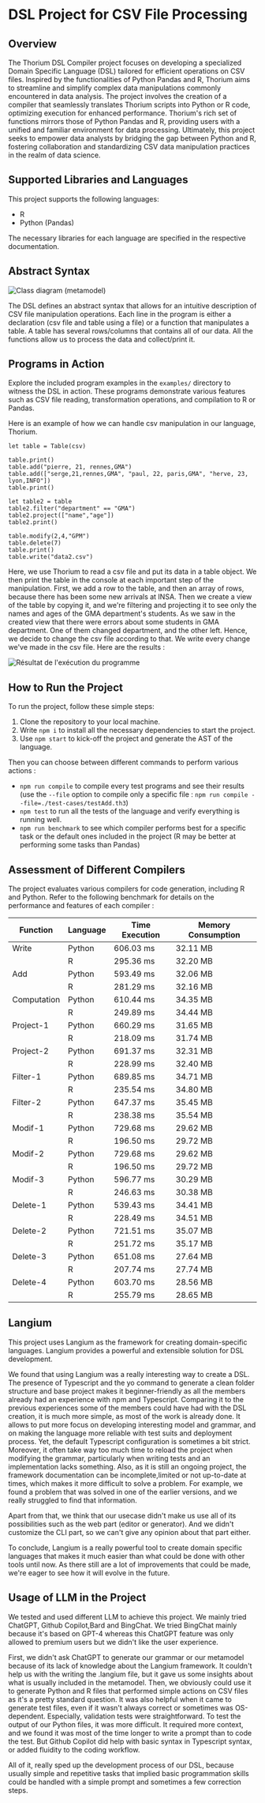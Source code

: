 # DSL Project for CSV File Processing

## Overview

The Thorium DSL Compiler project focuses on developing a specialized Domain Specific Language (DSL) tailored for efficient operations on CSV files. Inspired by the functionalities of Python Pandas and R, Thorium aims to streamline and simplify complex data manipulations commonly encountered in data analysis. The project involves the creation of a compiler that seamlessly translates Thorium scripts into Python or R code, optimizing execution for enhanced performance. Thorium's rich set of functions mirrors those of Python Pandas and R, providing users with a unified and familiar environment for data processing. Ultimately, this project seeks to empower data analysts by bridging the gap between Python and R, fostering collaboration and standardizing CSV data manipulation practices in the realm of data science.

## Supported Libraries and Languages

This project supports the following languages:

- R
- Python (Pandas)

The necessary libraries for each language are specified in the respective documentation.

## Abstract Syntax

![Class diagram (metamodel)](./diagram.png)

The DSL defines an abstract syntax that allows for an intuitive description of CSV file manipulation operations. Each line in the program is either a declaration (csv file and table using a file) or a function that manipulates a table. A table has several rows/columns that contains all of our data. All the functions allow us to process the data and collect/print it.

## Programs in Action

Explore the included program examples in the `examples/` directory to witness the DSL in action. These programs demonstrate various features such as CSV file reading, transformation operations, and compilation to R or Pandas.

Here is an example of how we can handle csv manipulation in our language, Thorium.

```let csv = CSVFile("data.csv")
let table = Table(csv)

table.print()
table.add("pierre, 21, rennes,GMA")
table.add(["serge,21,rennes,GMA", "paul, 22, paris,GMA", "herve, 23, lyon,INFO"])
table.print()

let table2 = table
table2.filter("department" == "GMA")
table2.project(["name","age"])
table2.print()

table.modify(2,4,"GPM")
table.delete(7)
table.print()
table.write("data2.csv")
```

Here, we use Thorium to read a csv file and put its data in a table object. We then print the table in the console at each important step of the manipulation.
First, we add a row to the table, and then an array of rows, because there has been some new arrivals at INSA.
Then we create a view of the table by copying it, and we're filtering and projecting it to see only the names and ages of the GMA department's students.
As we saw in the created view that there were errors about some students in GMA department. One of them changed department, and the other left. Hence, we decide to change the csv file according to that. We write every change we've made in the csv file. Here are the results :

![Résultat de l'exécution du programme](./example.png)

## How to Run the Project

To run the project, follow these simple steps:

1. Clone the repository to your local machine.
2. Write `npm i` to install all the necessary dependencies to start the project.
3. Use `npm start` to kick-off the project and generate the AST of the language.

Then you can choose between different commands to perform various actions :

- `npm run compile` to compile every test programs and see their results (use the `--file` option to compile only a specific file : `npm run compile --file=./test-cases/testAdd.th3`)
- `npm test` to run all the tests of the language and verify everything is running well.
- `npm run benchmark` to see which compiler performs best for a specific task or the default ones included in the project (R may be better at performing some tasks than Pandas)

## Assessment of Different Compilers

The project evaluates various compilers for code generation, including R and Python. Refer to the following benchmark for details on the performance and features of each compiler :

| Function    | Language | Time Execution | Memory Consumption |
| ----------- | -------- | -------------- | ------------------ |
| Write       | Python   | 606.03 ms      | 32.11 MB           |
|             | R        | 295.36 ms      | 32.20 MB           |
| Add         | Python   | 593.49 ms      | 32.06 MB           |
|             | R        | 281.29 ms      | 32.16 MB           |
| Computation | Python   | 610.44 ms      | 34.35 MB           |
|             | R        | 249.89 ms      | 34.44 MB           |
| Project-1   | Python   | 660.29 ms      | 31.65 MB           |
|             | R        | 218.09 ms      | 31.74 MB           |
| Project-2   | Python   | 691.37 ms      | 32.31 MB           |
|             | R        | 228.99 ms      | 32.40 MB           |
| Filter-1    | Python   | 689.85 ms      | 34.71 MB           |
|             | R        | 235.54 ms      | 34.80 MB           |
| Filter-2    | Python   | 647.37 ms      | 35.45 MB           |
|             | R        | 238.38 ms      | 35.54 MB           |
| Modif-1     | Python   | 729.68 ms      | 29.62 MB           |
|             | R        | 196.50 ms      | 29.72 MB           |
| Modif-2     | Python   | 729.68 ms      | 29.62 MB           |
|             | R        | 196.50 ms      | 29.72 MB           |
| Modif-3     | Python   | 596.77 ms      | 30.29 MB           |
|             | R        | 246.63 ms      | 30.38 MB           |
| Delete-1    | Python   | 539.43 ms      | 34.41 MB           |
|             | R        | 228.49 ms      | 34.51 MB           |
| Delete-2    | Python   | 721.51 ms      | 35.07 MB           |
|             | R        | 251.72 ms      | 35.17 MB           |
| Delete-3    | Python   | 651.08 ms      | 27.64 MB           |
|             | R        | 207.74 ms      | 27.74 MB           |
| Delete-4    | Python   | 603.70 ms      | 28.56 MB           |
|             | R        | 255.79 ms      | 28.65 MB           |

## Langium

This project uses Langium as the framework for creating domain-specific languages. Langium provides a powerful and extensible solution for DSL development.

We found that using Langium was a really interesting way to create a DSL. The presence of Typescript and the yo command to generate a clean folder structure and base project makes it beginner-friendly as all the members already had an experience with npm and Typescript. Comparing it to the previous experiences some of the members could have had with the DSL creation, it is much more simple, as most of the work is already done. It allows to put more focus on developing interesting model and grammar, and on making the language more reliable with test suits and deployment process.
Yet, the default Typescript configuration is sometimes a bit strict. Moreover, it often take way too much time to reload the project when modifying the grammar, particularly when writing tests and an implementation lacks something. Also, as it is still an ongoing project, the framework documentation can be incomplete,limited or not up-to-date at times, which makes it more difficult to solve a problem. For example, we found a problem that was solved in one of the earlier versions, and we really struggled to find that information.

Apart from that, we think that our usecase didn't make us use all of its possibilities such as the web part (editor or generator). And we didn't customize the CLI part, so we can't give any opinion about that part either.

To conclude, Langium is a really powerful tool to create domain specific languages that makes it much easier than what could be done with other tools until now. As there still are a lot of improvements that could be made, we're eager to see how it will evolve in the future.

## Usage of LLM in the Project

We tested and used different LLM to achieve this project. We mainly tried ChatGPT, Github Copilot,Bard and BingChat. We tried BingChat mainly because it's based on GPT-4 whereas this ChatGPT feature was only allowed to premium users but we didn't like the user experience.

First, we didn't ask ChatGPT to generate our grammar or our metamodel because of its lack of knowledge about the Langium framework. It couldn't help us with the writing the .langium file, but it gave us some insights about what is usually included in the metamodel.
Then, we obviously could use it to generate Python and R files that performed simple actions on CSV files as it's a pretty standard question. It was also helpful when it came to generate test files, even if it wasn't always correct or sometimes was OS-dependent. Especially, validation tests were straightforward. To test the output of our Python files, it was more difficult. It required more context, and we found it was most of the time longer to write a prompt than to code the test. But Github Copilot did help with basic syntax in Typescript syntax, or added fluidity to the coding workflow.

All of it, really sped up the development process of our DSL, because usually simple and repetitive tasks that implied basic programmation skills could be handled with a simple prompt and sometimes a few correction steps.
